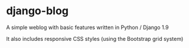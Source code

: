 # django-blog

A simple weblog with basic features written in Python / Django 1.9

It also includes responsive CSS styles (using the Bootstrap grid system)
